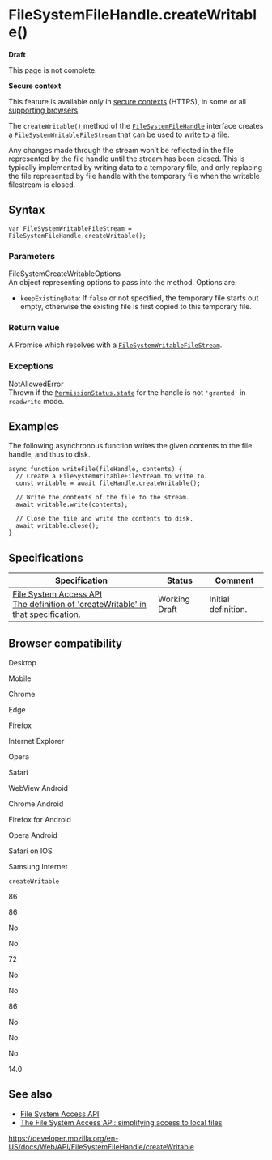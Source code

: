 FileSystemFileHandle.createWritable()
=====================================

**Draft**

This page is not complete.

**Secure context**

This feature is available only in [secure contexts](https://developer.mozilla.org/en-US/docs/Web/Security/Secure_Contexts) (HTTPS), in some or all [supporting browsers](#browser_compatibility).

The `createWritable()` method of the [`FileSystemFileHandle`](../filesystemfilehandle) interface creates a [`FileSystemWritableFileStream`](../filesystemwritablefilestream) that can be used to write to a file.

Any changes made through the stream won’t be reflected in the file represented by the file handle until the stream has been closed. This is typically implemented by writing data to a temporary file, and only replacing the file represented by file handle with the temporary file when the writable filestream is closed.

Syntax
------

    var FileSystemWritableFileStream = FileSystemFileHandle.createWritable();

### Parameters

FileSystemCreateWritableOptions  
An object representing options to pass into the method. Options are:

-   `keepExistingData`: If `false` or not specified, the temporary file starts out empty, otherwise the existing file is first copied to this temporary file.

### Return value

A Promise which resolves with a [`FileSystemWritableFileStream`](../filesystemwritablefilestream).

### Exceptions

NotAllowedError  
Thrown if the [`PermissionStatus.state`](../permissionstatus/state) for the handle is not `'granted'` in `readwrite` mode.

Examples
--------

The following asynchronous function writes the given contents to the file handle, and thus to disk.

    async function writeFile(fileHandle, contents) {
      // Create a FileSystemWritableFileStream to write to.
      const writable = await fileHandle.createWritable();

      // Write the contents of the file to the stream.
      await writable.write(contents);

      // Close the file and write the contents to disk.
      await writable.close();
    }

Specifications
--------------

<table><thead><tr class="header"><th>Specification</th><th>Status</th><th>Comment</th></tr></thead><tbody><tr class="odd"><td><a href="https://wicg.github.io/file-system-access/#dom-filesystemfilehandle-createwritable">File System Access API<br />
<span class="small">The definition of 'createWritable' in that specification.</span></a></td><td><span class="spec-wd">Working Draft</span></td><td>Initial definition.</td></tr></tbody></table>

Browser compatibility
---------------------

Desktop

Mobile

Chrome

Edge

Firefox

Internet Explorer

Opera

Safari

WebView Android

Chrome Android

Firefox for Android

Opera Android

Safari on IOS

Samsung Internet

`createWritable`

86

86

No

No

72

No

No

86

No

No

No

14.0

See also
--------

-   [File System Access API](../file_system_access_api)
-   [The File System Access API: simplifying access to local files](https://web.dev/file-system-access/)

<a href="https://developer.mozilla.org/en-US/docs/Web/API/FileSystemFileHandle/createWritable" class="_attribution-link">https://developer.mozilla.org/en-US/docs/Web/API/FileSystemFileHandle/createWritable</a>
